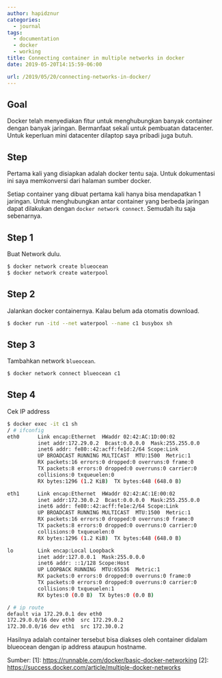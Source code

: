 ```yaml
---
author: hapidznur
categories:
  - journal
tags:
  - documentation
  - docker
  - working
title: Connecting container in multiple networks in docker
date: 2019-05-20T14:15:59-06:00

url: /2019/05/20/connecting-networks-in-docker/
---
```





## Goal

Docker telah menyediakan fitur untuk menghubungkan banyak container dengan banyak jaringan. Bermanfaat sekali untuk pembuatan datacenter. Untuk keperluan mini datacenter dilaptop saya pribadi juga butuh.

## Step
Pertama kali yang disiapkan adalah docker tentu saja. Untuk dokumentasi ini saya memkonversi dari halaman sumber docker. 

Setiap container yang dibuat pertama kali hanya bisa mendapatkan 1 jaringan. Untuk menghubungkan antar container yang berbeda jaringan dapat dilakukan dengan `docker network connect`. Semudah itu saja sebenarnya. 

## Step 1

Buat Network dulu. 

```bash
$ docker network create blueocean
$ docker network create waterpool
```

## Step 2
Jalankan docker containernya. Kalau belum ada otomatis download. 

```bash
$ docker run -itd --net waterpool --name c1 busybox sh
```

## Step 3 
Tambahkan network `blueocean`. 

```bash
$ docker network connect blueocean c1
```

## Step 4
Cek IP address

```bash
$ docker exec -it c1 sh
/ # ifconfig
eth0      Link encap:Ethernet  HWaddr 02:42:AC:1D:00:02
          inet addr:172.29.0.2  Bcast:0.0.0.0  Mask:255.255.0.0
          inet6 addr: fe80::42:acff:fe1d:2/64 Scope:Link
          UP BROADCAST RUNNING MULTICAST  MTU:1500  Metric:1
          RX packets:16 errors:0 dropped:0 overruns:0 frame:0
          TX packets:8 errors:0 dropped:0 overruns:0 carrier:0
          collisions:0 txqueuelen:0
          RX bytes:1296 (1.2 KiB)  TX bytes:648 (648.0 B)

eth1      Link encap:Ethernet  HWaddr 02:42:AC:1E:00:02
          inet addr:172.30.0.2  Bcast:0.0.0.0  Mask:255.255.0.0
          inet6 addr: fe80::42:acff:fe1e:2/64 Scope:Link
          UP BROADCAST RUNNING MULTICAST  MTU:1500  Metric:1
          RX packets:16 errors:0 dropped:0 overruns:0 frame:0
          TX packets:8 errors:0 dropped:0 overruns:0 carrier:0
          collisions:0 txqueuelen:0
          RX bytes:1296 (1.2 KiB)  TX bytes:648 (648.0 B)

lo        Link encap:Local Loopback
          inet addr:127.0.0.1  Mask:255.0.0.0
          inet6 addr: ::1/128 Scope:Host
          UP LOOPBACK RUNNING  MTU:65536  Metric:1
          RX packets:0 errors:0 dropped:0 overruns:0 frame:0
          TX packets:0 errors:0 dropped:0 overruns:0 carrier:0
          collisions:0 txqueuelen:1
          RX bytes:0 (0.0 B)  TX bytes:0 (0.0 B)

/ # ip route
default via 172.29.0.1 dev eth0
172.29.0.0/16 dev eth0  src 172.29.0.2
172.30.0.0/16 dev eth1  src 172.30.0.2
```

Hasilnya adalah container tersebut bisa diakses oleh container didalam blueocean dengan ip address ataupun hostname. 

Sumber:
[1]: https://runnable.com/docker/basic-docker-networking
[2]: https://success.docker.com/article/multiple-docker-networks
